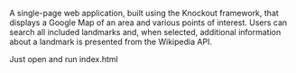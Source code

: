A single-page web application, built using the Knockout framework, that displays a Google Map of an area and various points of interest. Users can search all included landmarks and, when selected, additional information about a landmark is presented from the Wikipedia API.

Just open and run index.html
